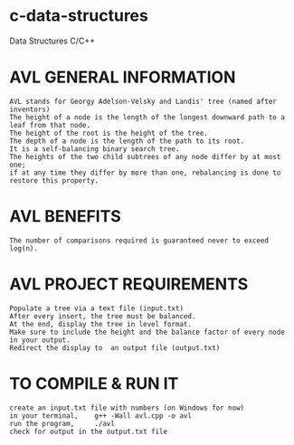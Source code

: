 # c-data-structures
Data Structures C/C++

# AVL GENERAL INFORMATION
    AVL stands for Georgy Adelson-Velsky and Landis' tree (named after inventors)
    The height of a node is the length of the longest downward path to a leaf from that node.
    The height of the root is the height of the tree.
    The depth of a node is the length of the path to its root.
    It is a self-balancing binary search tree.
    The heights of the two child subtrees of any node differ by at most one;
    if at any time they differ by more than one, rebalancing is done to restore this property.

# AVL BENEFITS
    The number of comparisons required is guaranteed never to exceed log(n).
    
# AVL PROJECT REQUIREMENTS
    Populate a tree via a text file (input.txt)
    After every insert, the tree must be balanced.
    At the end, display the tree in level format.
    Make sure to include the height and the balance factor of every node in your output.
    Redirect the display to  an output file (output.txt)

# TO COMPILE & RUN IT
    create an input.txt file with numbers (on Windows for now)
    in your terminal,    g++ -Wall avl.cpp -o avl
    run the program,     ./avl
    check for output in the output.txt file
